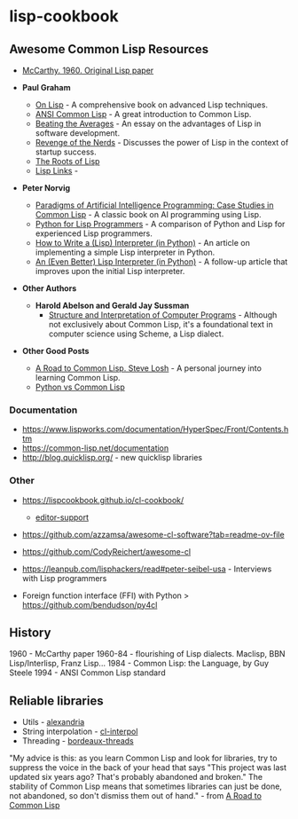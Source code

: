 # lisp-cookbook

## Awesome Common Lisp Resources

- [McCarthy. 1960. Original Lisp paper](https://www-formal.stanford.edu/jmc/recursive.pdf)

- **Paul Graham**
  - [On Lisp](http://www.paulgraham.com/onlisp.html) - A comprehensive book on advanced Lisp techniques.
  - [ANSI Common Lisp](http://www.paulgraham.com/acl.html) - A great introduction to Common Lisp.
  - [Beating the Averages](http://www.paulgraham.com/avg.html) - An essay on the advantages of Lisp in software development.
  - [Revenge of the Nerds](http://www.paulgraham.com/icad.html) - Discusses the power of Lisp in the context of startup success.
  - [The Roots of Lisp](https://languagelog.ldc.upenn.edu/myl/llog/jmc.pdf)
  - [Lisp Links](http://www.paulgraham.com/lisp.html) - 


- **Peter Norvig**
  - [Paradigms of Artificial Intelligence Programming: Case Studies in Common Lisp](https://norvig.com/paip.html) - A classic book on AI programming using Lisp.
  - [Python for Lisp Programmers](https://norvig.com/python-lisp.html) - A comparison of Python and Lisp for experienced Lisp programmers.
  - [How to Write a (Lisp) Interpreter (in Python)](https://norvig.com/lispy.html) - An article on implementing a simple Lisp interpreter in Python.
  - [An (Even Better) Lisp Interpreter (in Python)](https://norvig.com/lispy2.html) - A follow-up article that improves upon the initial Lisp interpreter.

- **Other Authors**
  - **Harold Abelson and Gerald Jay Sussman**
    - [Structure and Interpretation of Computer Programs](https://mitpress.mit.edu/sites/default/files/sicp/index.html) - Although not exclusively about Common Lisp, it's a foundational text in computer science using Scheme, a Lisp dialect.



- **Other Good Posts**
  - [A Road to Common Lisp. Steve Losh](https://stevelosh.com/blog/2018/08/a-road-to-common-lisp/) - A personal journey into learning Common Lisp.
  - [Python vs Common Lisp](https://lisp-journey.gitlab.io/pythonvslisp/)

### Documentation
- https://www.lispworks.com/documentation/HyperSpec/Front/Contents.htm
- https://common-lisp.net/documentation
- http://blog.quicklisp.org/ - new quicklisp libraries


### Other 
- https://lispcookbook.github.io/cl-cookbook/
  - [editor-support](https://lispcookbook.github.io/cl-cookbook/editor-support.html)
- https://github.com/azzamsa/awesome-cl-software?tab=readme-ov-file
- https://github.com/CodyReichert/awesome-cl 
- https://leanpub.com/lisphackers/read#peter-seibel-usa - Interviews with Lisp programmers

- Foreign function interface (FFI) with Python > https://github.com/bendudson/py4cl 



## History
1960 - McCarthy paper
1960-84 - flourishing of Lisp dialects. Maclisp, BBN Lisp/Interlisp, Franz Lisp...
1984 - Common Lisp: the Language, by Guy Steele
1994 - ANSI Common Lisp standard


## Reliable libraries
- Utils - [alexandria](https://quickref.common-lisp.net/alexandria.html)
- String interpolation - [cl-interpol](https://edicl.github.io/cl-interpol/)
- Threading - [bordeaux-threads](https://github.com/sionescu/bordeaux-threads)


"My advice is this: as you learn Common Lisp and look for libraries, try to suppress the voice in the back of your head that says "This project was last updated six years ago? That's probably abandoned and broken." The stability of Common Lisp means that sometimes libraries can just be done, not abandoned, so don't dismiss them out of hand." - from [A Road to Common Lisp](https://stevelosh.com/blog/2018/08/)
